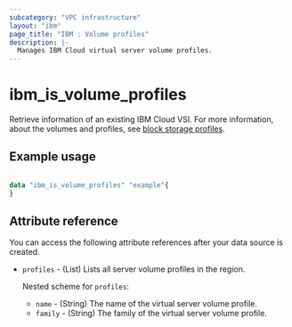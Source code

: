 ```yaml
---
subcategory: "VPC infrastructure"
layout: "ibm"
page_title: "IBM : Volume profiles"
description: |-
  Manages IBM Cloud virtual server volume profiles.
---
```


# ibm_is_volume_profiles
Retrieve information of an existing IBM Cloud VSI. For more information, about the volumes and profiles, see [block storage profiles](https://cloud.ibm.com/docs/vpc?topic=vpc-block-storage-profiles).

## Example usage

```terraform

data "ibm_is_volume_profiles" "example"{
}

```

## Attribute reference
You can access the following attribute references after your data source is created. 

- `profiles` - (List)  Lists all server volume profiles in the region.

  Nested scheme for `profiles`:
	- `name` - (String) The name of the virtual server volume profile.
	- `family` - (String) The family of the virtual server volume profile.

